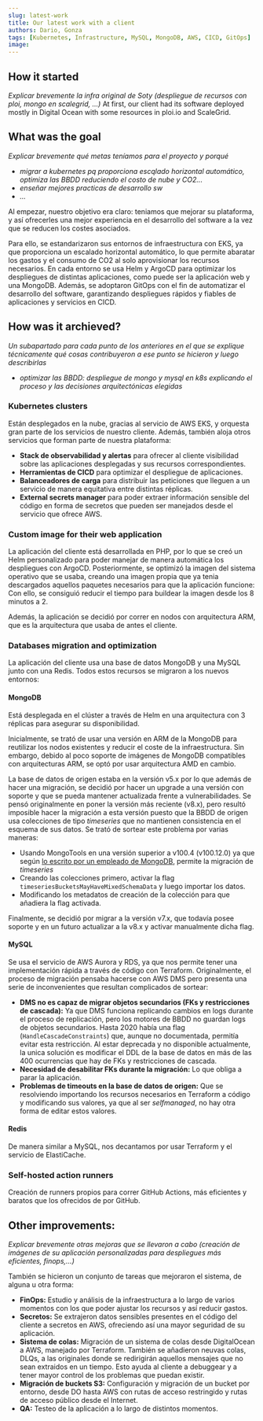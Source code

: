 ```yaml
---
slug: latest-work
title: Our latest work with a client
authors: Dario, Gonza
tags: [Kubernetes, Infrastructure, MySQL, MongoDB, AWS, CICD, GitOps]
image: 
---
```


## How it started
*Explicar brevemente la infra original de Soty (despliegue de recursos con ploi, mongo en scalegrid, ...)*
At first, our client had its software deployed mostly in Digital Ocean with some resources in ploi.io and ScaleGrid.


## What was the goal
*Explicar brevemente qué metas teníamos para el proyecto y porqué*
 - *migrar a kubernetes pq proporciona escqlado horizontal automático, optimiza las BBDD reduciendo el costo de nube y CO2...*
 - *enseñar mejores practicas de desarrollo sw*
 - *...*

Al empezar, nuestro objetivo era claro: teniamos que mejorar su plataforma, y así ofrecerles una mejor experiencia en el desarrollo del software a la vez que se reducen los costes asociados.

Para ello, se estandarizaron sus entornos de infraestructura con EKS, ya que proporciona un escalado horizontal automático, lo que permite abaratar los gastos y el consumo de CO2 al solo aprovisionar los recursos necesarios.
En cada entorno se usa Helm y ArgoCD para optimizar los despliegues de distintas aplicaciones, como puede ser la aplicación web y una MongoDB.
Además, se adoptaron GitOps con el fin de automatizar el desarrollo del software, garantizando despliegues rápidos y fiables de aplicaciones y servicios en CICD.


## How was it archieved?
*Un subapartado para cada punto de los anteriores en el que se explique técnicamente qué cosas contribuyeron a ese punto se hicieron y luego describirlas*
- *optimizar las BBDD: despliegue de mongo y mysql en k8s explicando el proceso y las decisiones arquitectónicas elegidas*

### Kubernetes clusters
Están desplegados en la nube, gracias al servicio de AWS EKS, y orquesta gran parte de los servicios de nuestro cliente.
Además, también aloja otros servicios que forman parte de nuestra plataforma:
- **Stack de observabilidad y alertas** para ofrecer al cliente visibilidad sobre las aplicaciones desplegadas y sus recursos correspondientes.
- **Herramientas de CICD** para optimizar el despliegue de aplicaciones.
- **Balanceadores de carga** para distribuir las peticiones que lleguen a un servicio de manera equitativa entre distintas réplicas.
- **External secrets manager** para poder extraer información sensible del código en forma de secretos que pueden ser manejados desde el servicio que ofrece AWS.

### Custom image for their web application
La aplicación del cliente está desarrollada en PHP, por lo que se creó un Helm personalizado para poder manejar de manera automática los despliegues con ArgoCD.
Posteriormente, se optimizó la imagen del sistema operativo que se usaba, creando una imagen propia que ya tenia descargados aquellos paquetes necesarios para que la aplicación funcione:
Con ello, se consiguió reducir el tiempo para buildear la imagen desde los 8 minutos a 2.

Además, la aplicación se decidió por correr en nodos con arquitectura ARM, que es la arquitectura que usaba de antes el cliente.


### Databases migration and optimization
La aplicación del cliente usa una base de datos MongoDB y una MySQL junto con una Redis. 
Todos estos recursos se migraron a los nuevos entornos:
#### MongoDB
Está desplegada en el clúster a través de Helm en una arquitectura con 3 réplicas para asegurar su disponibilidad.

Inicialmente, se trató de usar una versión en ARM de la MongoDB para reutilizar los nodos existentes y reducir el coste de la infraestructura.
Sin embargo, debido al poco soporte de imágenes de MongoDB compatibles con arquitecturas ARM, se optó por usar arquitectura AMD en cambio.

La base de datos de origen estaba en la versión v5.x por lo que además de hacer una migración, se decidió por hacer un upgrade a una versión con soporte y que se pueda mantener actualizada frente a vulnerabilidades.
Se pensó originalmente en poner la versión más reciente (v8.x), pero resultó imposible hacer la migración a esta versión puesto que la BBDD de origen usa colecciones de tipo *timeseries* que no mantienen consistencia en el esquema de sus datos.
Se trató de sortear este problema por varias maneras:
- Usando MongoTools en una versión superior a v100.4 (v100.12.0) ya que según [lo escrito por un empleado de MongoDB](https://www.mongodb.com/community/forums/t/database-tools-100-4-0-released/115727), permite la migración de *timeseries*
- Creando las colecciones primero, activar la flag ``timeseriesBucketsMayHaveMixedSchemaData`` y luego importar los datos.
- Modificando los metadatos de creación de la colección para que añadiera la flag activada.

Finalmente, se decidió por migrar a la versión v7.x, que todavía posee soporte y en un futuro actualizar a la v8.x y activar manualmente dicha flag.

#### MySQL 
Se usa el servicio de AWS Aurora y RDS, ya que nos permite tener una implementación rápida a través de código con Terraform.
Originalmente, el proceso de migración pensaba hacerse con AWS DMS pero presenta una serie de inconvenientes que resultan complicados de sortear:
- **DMS no es capaz de migrar objetos secundarios (FKs y restricciones de cascada):** Ya que DMS funciona replicando cambios en logs durante el proceso de replicación, pero los motores de BBDD no guardan logs de objetos secundarios. Hasta 2020 había una flag (``HandleCascadeConstraints``) que, aunque no documentada, permitía evitar esta restricción. Al estar deprecada y no disponible actualmente, la unica solución es modificar el DDL de la base de datos en más de las 400 ocurrencias que hay de FKs y restricciones de cascada.
- **Necesidad de desabilitar FKs durante la migración:** Lo que obliga a parar la aplicación.
- **Problemas de timeouts en la base de datos de origen:** Que se resolviendo importando los recursos necesarios en Terraform a código y modificando sus valores, ya que al ser *selfmanaged*, no hay otra forma de editar estos valores.


#### Redis
De manera similar a MySQL, nos decantamos por usar Terraform y el servicio de ElastiCache.

### Self-hosted action runners
Creación de runners propios para correr GitHub Actions, más eficientes y baratos que los ofrecidos de por GitHub.


## Other improvements:
*Explicar brevemente otras mejoras que se llevaron a cabo (creación de imágenes de su aplicación personalizadas para despliegues más eficientes, finops,...)*

También se hicieron un conjunto de tareas que mejoraron el sistema, de alguna u otra forma:
- **FinOps:** Estudio y análisis de la infraestructura a lo largo de varios momentos con los que poder ajustar los recursos y así reducir gastos.
- **Secretos:** Se extrajeron datos sensibles presentes en el código del cliente a secretos en AWS, ofreciendo así una mayor seguridad de su aplicación.
- **Sistema de colas:** Migración de un sistema de colas desde DigitalOcean a AWS, manejado por Terraform. También se añadieron neuvas colas, DLQs, a las originales donde se redirigirán aquellos mensajes que no sean extraidos en un tiempo. Esto ayuda al cliente a debuggear y a tener mayor control de los problemas que puedan existir.
- **Migración de buckets S3:** Configuración y migración de un bucket por entorno, desde DO hasta AWS con rutas de acceso restringido y rutas de acceso público desde el Internet.
- **QA:** Testeo de la aplicación a lo largo de distintos momentos.











